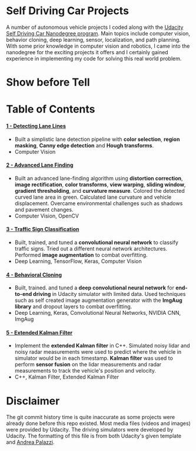 # Self Driving Car Projects

A number of autonomous vehicle projects I coded along with the [Udacity Self Driving Car Nanodegree program](https://www.udacity.com/course/self-driving-car-engineer-nanodegree--nd013 "Udacity Self Driving Car"). Main topics include computer vision, behavior cloning, deep learning, sensor, localization, and path planning. With some prior knowledge in computer vision and robotics, I came into the nanodegree for the exciting projects it offers and I certainly gained experience in implementing my code for solving this real world problem. 

# Show before Tell

<!-- <table style="width:100%">
  <tr>
    <th>
      <p align="center">
           <a href="https://www.youtube.com/watch?v=KlQ-8iD1EFM"><img src="./project_1_lane_finding_basic/img/overview.gif" alt="Overview" width="60%" height="60%"></a>
           <br>P1: Basic Lane Finding
           <br><a href="./project_1_lane_finding_basic" name="p1_code">(code)</a>
      </p>
    </th>
        <th><p align="center">
           <a href="./project_2_traffic_sign_classifier/Traffic_Sign_Classifier.ipynb"><img src="./project_2_traffic_sign_classifier/img/softmax.png" alt="Overview" width="60%" height="60%"></a>
           <br>P2: Traffic Signs
           <br><a href="./project_2_traffic_sign_classifier" name="p2_code">(code)</a>
        </p>
    </th>
       <th><p align="center">
           <a href="https://www.youtube.com/watch?v=gXkMELjZmCc"><img src="./project_3_behavioral_cloning/img/overview.gif" alt="Overview" width="60%" height="60%"></a>
           <br>P3: Behavioral Cloning
           <br><a href="./project_3_behavioral_cloning" name="p3_code">(code)</a>
        </p>
    </th>
        <th><p align="center">
           <a href="https://www.youtube.com/watch?v=g5BhDtoheE4"><img src="./project_4_advanced_lane_finding/img/overview.gif" alt="Overview" width="60%" height="60%"></a>
           <br>P4: Adv. Lane Finding
           <br><a href="./project_4_advanced_lane_finding" name="p4_code">(code)</a>
        </p>
    </th>
  </tr>
  <tr>
    <th><p align="center">
           <a href="https://www.youtube.com/watch?v=Cd7p5pnP3e0"><img src="./project_5_vehicle_detection/img/overview.gif" alt="Overview" width="60%" height="60%"></a>
           <br>P5: Vehicle Detection
           <br><a href="./project_5_vehicle_detection" name="p5_code">(code)</a>
        </p>
    </th>
        <th><p align="center">
           <a href="./project_6_extended_kalman_filter"><img src="./project_6_extended_kalman_filter/img/overview.jpg" alt="Overview" width="60%" height="60%"></a>
           <br>P6: Ext. Kalman Filter
           <br><a href="./project_6_extended_kalman_filter" name="p6_code">(code)</a>
        </p>
    </th>
    <th><p align="center">
           <a href="./project_7_unscented_kalman_filter"><img src="./project_7_unscented_kalman_filter/img/overview.jpg" alt="Overview" width="60%" height="60%"></a>
           <br>P7: Unsc. Kalman Filter
           <br><a href="./project_7_unscented_kalman_filter" name="p7_code">(code)</a>
        </p>
    </th>
    <th><p align="center">
           <a href="./project_8_kidnapped_vehicle"><img src="./project_8_kidnapped_vehicle/img/overview.gif" alt="Overview" width="60%" height="60%"></a>
           <br>P8: Kidnapped Vehicle
           <br><a href="./project_8_kidnapped_vehicle" name="p8_code">(code)</a>
        </p>
    </th>
  </tr>
  <tr>
    <th><p align="center">
           <a href="https://www.youtube.com/watch?v=w9CETKuJcVM"><img src="./project_9_PID_control/img/overview.gif" alt="Overview" width="60%" height="60%"></a>
           <br>P9: PID Controller
           <br><a href="./project_9_PID_control" name="p9_code">(code)</a>
        </p>
    </th>
    <th><p align="center">
           <a href="./project_10_MPC_control"><img src="./project_10_MPC_control/img/overview.gif" alt="Overview" width="60%" height="60%"></a>
           <br>P10: MPC Controller
           <br><a href="./project_10_MPC_control" name="p10_code">(code)</a>
        </p>
    </th>
   <th><p align="center">
           <a href="./project_11_path_planning"><img src="./project_11_path_planning/img/overview.jpg" alt="Overview" width="60%" height="60%"></a>
           <br>P11: Path Planning
           <br><a href="./project_11_path_planning" name="p11_code">(code)</a>
        </p>
    </th>
    <th><p align="center">
          <a href="./project_12_road_segmentation"><img src="./project_12_road_segmentation/img/overview.jpg" alt="Overview" width="60%" height="60%"></a>
           <br>P12: Road Segmentation
           <br><a href="./project_12_road_segmentation" name="p12_code">(code)</a>
        </p>
    </th>
  </tr>
</table> -->

# Table of Contents

#### [1 - Detecting Lane Lines](1_lane_finding_basic)
 - Built a simplistic lane detection pipeline with **color selection**, **region masking**, **Canny edge detection** and **Hough transforms**.
 - Computer Vision

#### [2 - Advanced Lane Finding](2_advanced_lane_finding)
 - Built an advanced lane-finding algorithm using **distortion correction**, **image rectification**, **color transforms**, **view warping**, **sliding window**, **gradient thresholding**, and **curvature measure**. Colored the detected curved lane area in green. Calculated lane curvature and vehicle displacement. Overcame environmental challenges such as shadows and pavement changes.
 - Computer Vision, OpenCV
 
#### [3 - Traffic Sign Classification](3_traffic_sign_classifier)
 - Built, trained, and tuned a **convolutional neural network** to classify traffic signs. Tried out a different neural network architectures. Performed **image augmentation** to combat overfitting.
 - Deep Learning, TensorFlow, Keras, Computer Vision
 
#### [4 - Behavioral Cloning](4_behavioral_cloning)
 - Built, trained. and tuned a **deep convolutional neural network** for **end-to-end driving** in Udacity simulator with limited data. Used techniques such as self created image augmentation generator with the **ImgAug library** and dropout layers to combat overfitting. 
 - Deep Learning, Keras, Convolutional Neural Networks, NVIDIA CNN, ImgAug

#### [5 - Extended Kalman Filter](5_extended_kalman_filter)
 - Implement the **extended Kalman filter** in C++. Simulated noisy lidar and noisy radar measurements were used to predict where the vehicle in simulator would be in each timestamp. **Kalman filter** was used to perform **sensor fusion** on the lidar measurements and radar measurements to track the vehicle's position and velocity.
 - C++, Kalman Filter, Extended Kalman Filter
 
<!-- #### [8 - Kidnapped Vehicle](8_kidnapped_vehicle)
 - Your robot has been kidnapped and transported to a new location! Luckily it has a map of this location, a (noisy) GPS estimate of its initial location, and lots of (noisy) sensor and control data. In this project you will implement a 2 dimensional particle filter in C++. Your particle filter will be given a map and some initial localization information (analogous to what a GPS would provide). At each time step your filter will also get observation and control data.
 - C++, Particle Filter
 
#### [9 - PID Control](9_PID_control)
 - Implement a PID controller for keeping the car on track by appropriately adjusting the steering angle.
 - C++, PID Controller
 
#### [10 - MPC Control](10_MPC_control)
 - Implement an MPC controller for keeping the car on track by appropriately adjusting the steering angle. Differently from previously implemented PID controller, MPC controller has the ability to anticipate future events and can take control actions accordingly. Indeed, future time steps are taking into account while optimizing current time slot.
 - C++, MPC Controller

#### [11 - Path Planning](11_path_planning)
 - The goal in this project is to build a path planner that is able to create smooth, safe trajectories for the car to follow. The highway track has other vehicles, all going different speeds, but approximately obeying the 50 MPH speed limit. The car transmits its location, along with its sensor fusion data, which estimates the location of all the vehicles on the same side of the road.
 - C++, Path Planning

#### [12 - Road Segmentation](12_road_segmentation)
 - Implement the road segmentation using a fully-convolutional network.
 - Python, TensorFlow, Semantic Segmentation -->

# Disclaimer

The git commit history time is quite inaccurate as some projects were already done before this repo existed. 
Most media files (videos and images) were provided by Udacity. 
The driving simulators were developed by Udacity. 
The formatting of this file is from both Udacity's given template and [Andrea Palazzi](https://github.com/ndrplz). 

